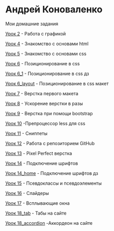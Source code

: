 
# Андрей Коноваленко
Мои домашние задания

[Урок 2](https://andrea-konova.github.io/Lesson2/img "Дз по уроку 2") - Работа с графикой

[Урок 4](https://andrea-konova.github.io/Lesson4/src/ "Дз по уроку 4") - Знакомство с основами html

[Урок 5](https://andrea-konova.github.io/Lesson5/src/ "Дз по уроку 5") - Знакомство с основами css

[Урок 6](https://andrea-konova.github.io/Lesson6/src/ "Дз по уроку 6") - Позиционирование в css

[Урок 6_1](https://andrea-konova.github.io/Lesson6_1/src/ "Дз по уроку 6_1") - Позиционирование в css дз

[Урок 6_layout](https://andrea-konova.github.io/Lesson6_layout/src/ "Дз по уроку 6_layout") - Позиционирование в css макет

[Урок 7](https://andrea-konova.github.io/Lesson7/src/ "Дз по уроку 7") - Верстка первого макета

[Урок 8](https://andrea-konova.github.io/Lesson8/src/ "Дз по уроку 8") - Ускорение верстки в разы

[Урок 9](https://andrea-konova.github.io/Lesson9/src/ "Дз по уроку 9") - Верстка при помощи bootstrap

[Урок 10](https://andrea-konova.github.io/Lesson10/src/ "Дз по уроку 10") -Препроцессор less для css

[Урок 11](https://andrea-konova.github.io/Lesson9/src/ "Дз по уроку 11") - Сниппеты

[Урок 12](https://andrea-konova.github.io/Lesson12/src/ "Дз по уроку 12") - Работа с репозиторием GitHub

[Урок 13](https://andrea-konova.github.io/Lesson13/src/ "Дз по уроку 13") - Pixel Perfect верстка

[Урок 14](https://andrea-konova.github.io/Lesson14/src/ "Урок 14") - Подключение шрифтов

[Урок 14_home](https://andrea-konova.github.io/Lesson14_home/src/ "Дз по уроку 14") - Подключение шрифтов дз

[Урок 15](https://andrea-konova.github.io/Lesson15/src/ "Дз по уроку 15") - Псевдоклассы и псевдоэлементы

[Урок 16](https://andrea-konova.github.io/Lesson16/src/ "Дз по уроку 16") - Слайдеры

[Урок 17](https://andrea-konova.github.io/Lesson17/src/ "Дз по уроку 17") - Всплывающие окна

[Урок 18_tab](https://andrea-konova.github.io/Lesson18_tab/src/ "Дз по уроку 18_tab") - Табы на сайте

[Урок 18_accordion](https://andrea-konova.github.io/Lesson18_accordion/src/ "Дз по уроку 18_accordion") -Аккордеон на сайте
